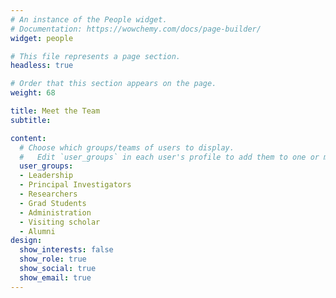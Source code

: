 ```yaml
---
# An instance of the People widget.
# Documentation: https://wowchemy.com/docs/page-builder/
widget: people

# This file represents a page section.
headless: true

# Order that this section appears on the page.
weight: 68

title: Meet the Team
subtitle:

content:
  # Choose which groups/teams of users to display.
  #   Edit `user_groups` in each user's profile to add them to one or more of these groups.
  user_groups:
  - Leadership
  - Principal Investigators
  - Researchers
  - Grad Students
  - Administration
  - Visiting scholar
  - Alumni
design:
  show_interests: false
  show_role: true
  show_social: true
  show_email: true
---
```

